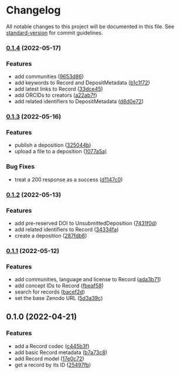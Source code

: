 # Changelog

All notable changes to this project will be documented in this file. See [standard-version](https://github.com/conventional-changelog/standard-version) for commit guidelines.

### [0.1.4](https://github.com/thewilkybarkid/zenodo-ts/compare/v0.1.3...v0.1.4) (2022-05-17)


### Features

* add communities ([9653d86](https://github.com/thewilkybarkid/zenodo-ts/commit/9653d868661716424c5b3eaad6aa928ff677a42f))
* add keywords to Record and DepositMetadata ([b1c1f72](https://github.com/thewilkybarkid/zenodo-ts/commit/b1c1f720f6d5641c8a93f2a21d7c45a484f522d1))
* add latest links to Record ([33dce45](https://github.com/thewilkybarkid/zenodo-ts/commit/33dce4569b77ebcac046de9b21e3e72fb4f25be9))
* add ORCIDs to creators ([a22ab7f](https://github.com/thewilkybarkid/zenodo-ts/commit/a22ab7f748e5925ed30741e3dedef29f0a82a04b))
* add related identifiers to DepositMetadata ([d8d0e72](https://github.com/thewilkybarkid/zenodo-ts/commit/d8d0e728a1f7d633665a68fb4772c068e15617ec))

### [0.1.3](https://github.com/thewilkybarkid/zenodo-ts/compare/v0.1.2...v0.1.3) (2022-05-16)


### Features

* publish a deposition ([325044b](https://github.com/thewilkybarkid/zenodo-ts/commit/325044b2fe13062fcbda9602a1132767dfd51fd9))
* upload a file to a deposition ([1077a5a](https://github.com/thewilkybarkid/zenodo-ts/commit/1077a5ac4596ad30440116d7df16677b201059c5))


### Bug Fixes

* treat a 200 response as a success ([d1147c0](https://github.com/thewilkybarkid/zenodo-ts/commit/d1147c065968b1d01dc842c0b957b25066628f59))

### [0.1.2](https://github.com/thewilkybarkid/zenodo-ts/compare/v0.1.1...v0.1.2) (2022-05-13)


### Features

* add pre-reserved DOI to UnsubmittedDeposition ([7431f0d](https://github.com/thewilkybarkid/zenodo-ts/commit/7431f0d59f37debbc3ba38e27d2100aad49f7a6d))
* add related identifiers to Record ([34334fa](https://github.com/thewilkybarkid/zenodo-ts/commit/34334fa5f3bae739064cd2bcb7acc0b4c4f682cd))
* create a deposition ([287fdb6](https://github.com/thewilkybarkid/zenodo-ts/commit/287fdb63edaf21c5e70545d1e0b9dab1efc00d45))

### [0.1.1](https://github.com/thewilkybarkid/zenodo-ts/compare/v0.1.0...v0.1.1) (2022-05-12)


### Features

* add communities, language and license to Record ([ada3b71](https://github.com/thewilkybarkid/zenodo-ts/commit/ada3b71e689668694ae8734f070b2b2b18cd470c))
* add concept IDs to Record ([fbeaf58](https://github.com/thewilkybarkid/zenodo-ts/commit/fbeaf5867e8888685e24911ba10c1ecaf8fbf91f))
* search for records ([bacef2d](https://github.com/thewilkybarkid/zenodo-ts/commit/bacef2d33033602551234fbae5bc36f496627f8f))
* set the base Zenodo URL ([5d3a39c](https://github.com/thewilkybarkid/zenodo-ts/commit/5d3a39c6d4942504cad28731e4655ae6063493fd))

## 0.1.0 (2022-04-21)


### Features

* add a Record codec ([c445b3f](https://github.com/thewilkybarkid/zenodo-ts/commit/c445b3fd02ea7492c98e01a786f57d2adde8b2c4))
* add basic Record metadata ([b7a73c8](https://github.com/thewilkybarkid/zenodo-ts/commit/b7a73c80eb0b39770ce3ac8a39deefe898a0ee2c))
* add Record model ([17e0c72](https://github.com/thewilkybarkid/zenodo-ts/commit/17e0c72b2cf0bf07b06bcdc31365e60105481158))
* get a record by its ID ([25497fb](https://github.com/thewilkybarkid/zenodo-ts/commit/25497fb595f1c9c7301eda82d1587dac2a7cc94a))
